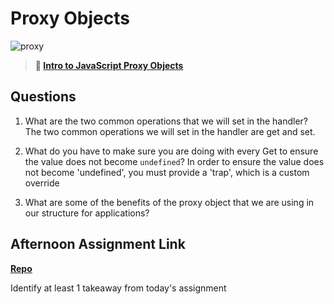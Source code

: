 # Proxy Objects

![proxy](https://bcw.blob.core.windows.net/public/img/journals/5120113092091727)

> **📖 [Intro to JavaScript Proxy Objects](https://codeworksacademy.com/fs-student-guide/resources/wk3/03-Proxies)**

## Questions

1. What are the two common operations that we will set in the handler?
The two common operations we will set in the handler are get and set. 

2. What do you have to make sure you are doing with every Get to ensure the value does not become `undefined`?
In order to ensure the value does not become 'undefined', you must provide a 'trap', which is a custom override 

3. What are some of the benefits of the proxy object that we are using in our structure for applications?

## Afternoon Assignment Link

**[Repo](https://github.com/JordanlDiaz/<ASSIGNMENT_REPO>)**

Identify at least 1 takeaway from today's assignment
